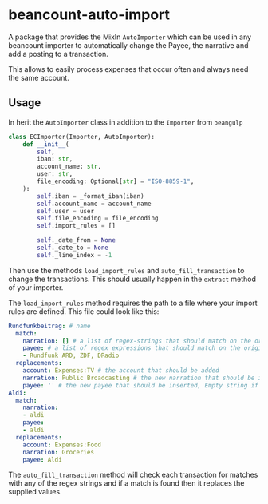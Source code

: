 # beancount-auto-import
A package that provides the MixIn `AutoImporter` which can be used in any beancount importer to automatically change the Payee, the narrative and add a posting to a transaction.

This allows to easily process expenses that occur often and always need the same account. 

## Usage
In herit the `AutoImporter` class in addition to the `Importer` from `beangulp`
```python
class ECImporter(Importer, AutoImporter):
    def __init__(
        self,
        iban: str,
        account_name: str,
        user: str,
        file_encoding: Optional[str] = "ISO-8859-1",
    ):
        self.iban = _format_iban(iban)
        self.account_name = account_name
        self.user = user
        self.file_encoding = file_encoding
        self.import_rules = []

        self._date_from = None
        self._date_to = None
        self._line_index = -1
```
Then use the methods `load_import_rules` and `auto_fill_transaction` to change the transactions.
This should usually happen in the `extract` method of your importer.

The `load_import_rules` method requires the path to a file where your import rules are defined. This file could look like this:
```yaml
Rundfunkbeitrag: # name
  match:
    narration: [] # a list of regex-strings that should match on the original narration
    payee: # a list of regex expressions that should match on the original payee
    - Rundfunk ARD, ZDF, DRadio
  replacements:
    account: Expenses:TV # the account that should be added
    narration: Public Broadcasting # the new narration that should be inserted
    payee: '' # the new payee that should be inserted, Empty string if the original should be kept
Aldi:
  match:
    narration:
    - aldi
    payee:
    - aldi
  replacements:
    account: Expenses:Food
    narration: Groceries
    payee: Aldi
```
The `auto_fill_transaction` method will check each transaction for matches with any of the regex strings and if a match is found then it replaces the supplied values. 
